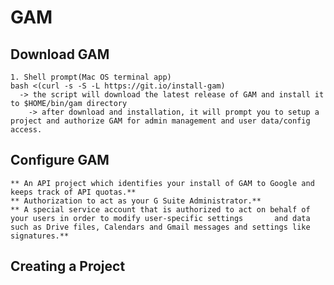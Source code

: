 # GAM 

  ## Download GAM
    1. Shell prompt(Mac OS terminal app)
    bash <(curl -s -S -L https://git.io/install-gam)
      -> the script will download the latest release of GAM and install it to $HOME/bin/gam directory
        -> after download and installation, it will prompt you to setup a project and authorize GAM for admin management and user data/config access.

  ## Configure GAM
    ** An API project which identifies your install of GAM to Google and keeps track of API quotas.**
    ** Authorization to act as your G Suite Administrator.**
    ** A special service account that is authorized to act on behalf of your users in order to modify user-specific settings       and data such as Drive files, Calendars and Gmail messages and settings like signatures.**
  
  ## Creating a Project
    
